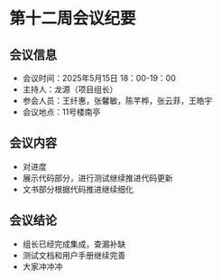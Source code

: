 # 第十二周会议纪要

## 会议信息

- 会议时间：2025年5月15日 18：00-19：00
- 主持人：龙源（项目组长）
- 参会人员：王纤惠，张馨敏，陈芊桦，张云菲，王皓宇
- 会议地点：11号楼南亭

## 会议内容

- 对进度
- 展示代码部分，进行测试继续推进代码更新
- 文书部分根据代码推进继续细化

## 会议结论

- 组长已经完成集成，查漏补缺
- 测试文档和用户手册继续完善
- 大家冲冲冲


